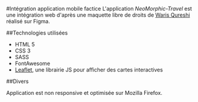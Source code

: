 #Intégration application mobile factice
L'application _NeoMorphic-Travel_ est une intégration web d'après une maquette libre de droits de [Waris Qureshi](https://www.jonathan-menet.fr/blog/2020/05/08/figma-superbe-neomorphic-travel-ui-kit-par-waris-qureshi/) réalisé sur Figma.

##Technologies utilisées

- HTML 5
- CSS 3
- SASS
- FontAwesome
- [Leaflet](https://leafletjs.com/), une librairie JS pour afficher des cartes interactives

##Divers

Application est non responsive et optimisée sur Mozilla Firefox.
